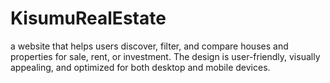 # KisumuRealEstate
a website that helps users discover, filter, and compare houses and properties for sale, rent, or investment. The design is user-friendly, visually appealing, and optimized for both desktop and mobile devices.

